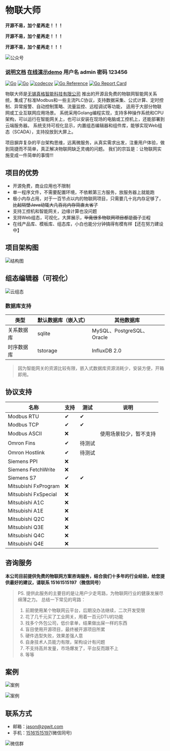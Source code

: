 # 物联大师

**开源不易，加个星再走！！！**

**开源不易，加个星再走！！！**

**开源不易，加个星再走！！！**

![公众号](https://iot-master.com/wxofficial.jpg)

### [说明文档](https://docs.iot-master.com/)  [在线演示demo](http://demo.iot-master.com:8080/) 用户名 admin 密码 123456

[![Go](https://github.com/zgwit/iot-master/actions/workflows/go.yml/badge.svg)](https://github.com/zgwit/iot-master/actions/workflows/go.yml)
[![Go](https://github.com/zgwit/iot-master/actions/workflows/codeql-analysis.yml/badge.svg)](https://github.com/zgwit/iot-master/actions/workflows/codeql-analysis.yml)
[![codecov](https://codecov.io/gh/zgwit/iot-master/branch/main/graph/badge.svg?token=AK5TD8KQ5C)](https://codecov.io/gh/zgwit/iot-master)
[![Go Reference](https://pkg.go.dev/badge/github.com/zgwit/iot-master.svg)](https://pkg.go.dev/github.com/zgwit/iot-master)
[![Go Report Card](https://goreportcard.com/badge/github.com/zgwit/iot-master)](https://goreportcard.com/report/github.com/zgwit/iot-master)


物联大师是[无锡真格智能科技有限公司](https://labs.zgwit.com)
推出的开源且免费的物联网智能网关系统，集成了标准Modbus和一些主流PLC协议，支持数据采集、公式计算、定时控制、异常报警、自动控制策略、流量监控、远程调试等功能，
适用于大部分物联网或工业互联网应用场景。
系统采用Golang编程实现，支持多种操作系统和CPU架构，可以运行在智能网关上，也可以安装在现场的电脑或工控机上，还能部署到云端服务器。
系统支持可视化显示，内置组态编辑器和组件库，能够实现Web组态（SCADA），支持投放到大屏上。

项目摒弃复杂的平台架构思维，远离微服务，从真实需求出发，注重用户体验，做到简捷而不简单，真正解决物联网缺乏灵魂的问题。
我们的宗旨是：让物联网实施变成一件简单的事情!!!

## 项目的优势

- 开源免费，商业应用也不限制
- 单一程序文件，不需要配置环境，不依赖第三方服务，放服务器上就能跑
- 极小内存占用，对于一百节点以内的物联网项目，只需要几十兆内存足够了，~~比起隔壁Java动辄大几百兆内存简直太省了~~
- 支持工控机和智能网关，边缘计算也没问题
- 支持Web组态，可视化，大屏展示，~~毕竟很多物联网项目都是面子工程~~
- 在线产品库、模板库、组态库，小白也能分分钟搞得有模有样【还在努力建设中】


## 项目架构图

![结构图](https://iot-master.com/frame.svg)

## 组态编辑器（可视化）

![云组态](https://iot-master.com/hmi-editor.png)


### 数据库支持

| 类型    | 默认数据库（嵌入式） | 其他数据库                   |
|-------|------------|-------------------------|
| 关系数据库 | sqlite     | MySQL、PostgreSQL、Oracle |
| 时序数据库 | tstorage   | InfluxDB 2.0            |

> 因为智能网关的资源比较有限，嵌入式数据库资源消耗少，安装方便，开箱即用。

## 协议支持

| 名称                   | 支持  | 测试  | 说明          |
|----------------------|-----|-----|-------------|
| Modbus RTU           | ✔   | ✔   |             |
| Modbus TCP           | ✔   | ✔   |             |
| Modbus ASCII         | ❌   |     | 使用场景较少，暂不支持 |
| Omron Fins           | ✔   | 待测试 |             |
| Omron Hostlink       | ✔   | 待测试 |             |
| Siemens PPI          | ❌   |     |             |
| Siemens FetchWrite   | ❌   |     |             |
| Siemens S7           | ✔   | ✔   |             |
| Mitsubishi FxProgram | ❌   |     |             |
| Mitsubishi FxSpecial | ❌   |     |             |
| Mitsubishi A1C       | ❌   |     |             |
| Mitsubishi A1E       | ❌   |     |             |
| Mitsubishi Q2C       | ❌   |     |             |
| Mitsubishi Q3E       | ❌   |     |             |
| Mitsubishi Q4C       | ❌   |     |             |
| Mitsubishi Q4E       | ❌   |     |             |

## 咨询服务
**本公司目前提供免费的物联网方案咨询服务，结合我们十多年的行业经验，给您提供最好的建议，请联系 15161515197（微信同号）**

> PS. 提供此服务的主要目的是让用户少走弯路，为物联网行业的健康发展尽绵薄之力。
> 总结一下常见的弯路：
> 1. 前期使用某个物联网云平台，后期没办法继续，二次开发受限
> 2. 花了几千元买了工业网关，用着一百元DTU的功能
> 3. 找多个外包公司，低价拿单，结果做出屎一样的东西
> 4. 盲目使用开源项目，最终被开源项目所累
> 5. 硬件选型失败，效果差强人意
> 6. 自身技术人员能力有限，架构设计有问题
> 7. 不支持高并发量，市场爆发了，平台反而跟不上
> 8. 等等


## 案例

![案例](https://iot-master.com/ppt/08.jpg)

![案例](https://iot-master.com/ppt/09.jpg)

## 联系方式

- 邮箱：[jason@zgwit.com](mailto:jason@zgwit.com)
- 手机：[15161515197](tel:15161515197)(微信同号)

![微信群](https://iot-master.com/iot-master.png)
